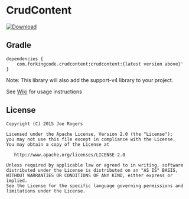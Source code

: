 # CrudContent

[ ![Download](https://api.bintray.com/packages/joerogers/maven/crudcontent/images/download.svg) ](https://bintray.com/joerogers/maven/crudcontent/_latestVersion)

Gradle
------

```Gradle
dependencies {
    com.forkingcode.crudcontent:crudcontent:{latest version above}'
}
```

Note: This library will also add the support-v4 library to your project.

See [Wiki](https://github.com/joerogers/CrudContent/wiki) for usage instructions

License
-------

    Copyright (C) 2015 Joe Rogers

    Licensed under the Apache License, Version 2.0 (the "License");
    you may not use this file except in compliance with the License.
    You may obtain a copy of the License at

       http://www.apache.org/licenses/LICENSE-2.0

    Unless required by applicable law or agreed to in writing, software
    distributed under the License is distributed on an "AS IS" BASIS,
    WITHOUT WARRANTIES OR CONDITIONS OF ANY KIND, either express or implied.
    See the License for the specific language governing permissions and
    limitations under the License.
    
